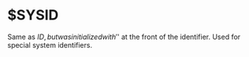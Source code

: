 # $SYSID
Same as $ID, but was initialized with '$' at the front of the identifier. Used for special system identifiers. 
